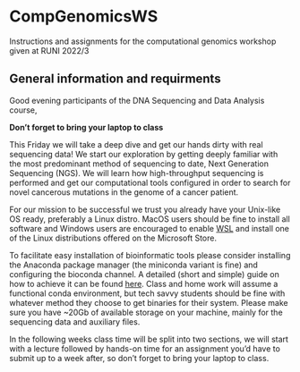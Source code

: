 # CompGenomicsWS
Instructions and assignments for the computational genomics workshop given at RUNI 2022/3

## General information and requirments
Good evening participants of the DNA Sequencing and Data Analysis course,

 **Don’t forget to bring your laptop to class**

This Friday we will take a deep dive and get our hands dirty with real sequencing data! We start our exploration by getting deeply familiar with the most predominant method of sequencing to date, Next Generation Sequencing (NGS). We will learn how high-throughput sequencing is performed and get our computational tools configured in order to search for novel cancerous mutations in the genome of a cancer patient.

For our mission to be successful we trust you already have your Unix-like OS ready, preferably a Linux distro. MacOS users should be fine to install all software and Windows users are encouraged to enable [WSL](https://learn.microsoft.com/en-us/windows/wsl/install) and install one of the Linux distributions offered on the Microsoft Store.

To facilitate easy installation of bioinformatic tools please consider installing the Anaconda package manager (the miniconda variant is fine) and configuring the bioconda channel. A detailed (short and simple) guide on how to achieve it can be found [here](https://bioconda.github.io/). Class and home work will assume a functional conda environment, but tech savvy students should be fine with whatever method they choose to get binaries for their system. Please make sure you have ~20Gb of available storage on your machine, mainly for the sequencing data and auxiliary files.

In the following weeks class time will be split into two sections, we will start with a lecture followed by hands-on time for an assignment you’d have to submit up to a week after, so don’t forget to bring your laptop to class.
